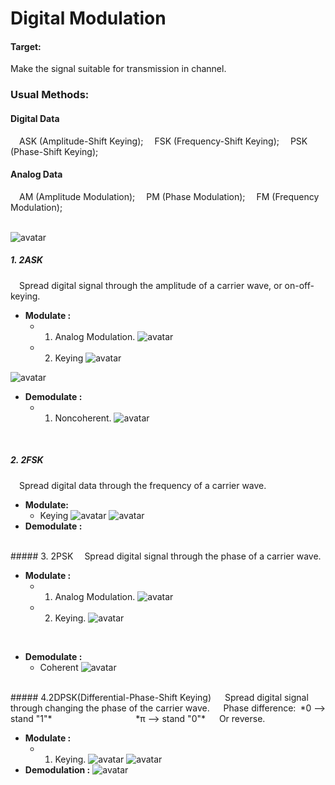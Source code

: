 <script type="text/javascript" src="http://cdn.mathjax.org/mathjax/latest/MathJax.js?config=default"></script>
# Digital Modulation

#### Target:
Make the signal suitable for transmission in channel.
<br>

### Usual Methods:
#### Digital Data
&#8195;ASK (Amplitude-Shift Keying);
&#8195;FSK (Frequency-Shift Keying);
&#8195;PSK (Phase-Shift Keying);

#### Analog Data
&#8195;AM (Amplitude Modulation);
&#8195;PM (Phase Modulation);
&#8195;FM (Frequency Modulation);
<br><br>

![avatar](sources/Summary.jpg)


##### 1. 2ASK
&#8195;Spread digital signal through the amplitude of a carrier wave, or on-off-keying.


+ **Modulate :**
  - 1. Analog Modulation.
![avatar](sources/ASK.png)
  - 2. Keying
![avatar](sources/ASK_2.png)

![avatar](sources/ASK-modulation.jpg)

+ **Demodulate :**
  - 1. Noncoherent.
![avatar](sources/2ASK-Demodulation.png)
<br>

##### 2. 2FSK
&#8195;Spread digital data through the frequency of a carrier wave.


+ **Modulate:**
  - Keying
![avatar](sources/FSK.png)
![avatar](source/2FSK-modulation.gif)
+ **Demodulate :**

<br>
##### 3. 2PSK
&#8195;Spread digital signal through the phase of a carrier wave.


+ **Modulate :**
  - 1. Analog Modulation.
![avatar](sources/PSK.png)
  - 2. Keying.
![avatar](sources/PSK2.png)
<br>

+ **Demodulate :**
  - Coherent
  ![avatar](sources/2PSK-demodulation.png)
<br>
##### 4.2DPSK(Differential-Phase-Shift Keying)
&#8195; Spread digital signal through changing the phase of the carrier wave.
&#8195; Phase difference:&#8194;*0 --> stand "1"*
&#8195;&#8195;&#8195;&#8195;&#8195;&#8195;&#8195;&#8195;&#8194;&#8194; *π --> stand "0"*
&#8195; Or reverse.

+ **Modulate :**
  - 1. Keying.
 ![avatar](sources/2DPSK.png) 
 ![avatar](sources/2DPSK-modulation.png)
+ **Demodulation :**
 ![avatar](sources/2DPSK-demodulation.png)
